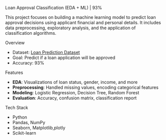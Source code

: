  Loan Approval Classification (EDA + ML) | 93%

This project focuses on building a machine learning model to predict loan approval decisions using applicant financial and personal details. It includes data preprocessing, exploratory analysis, and the application of classification algorithms.

Overview
- Dataset: [Loan Prediction Dataset](https://www.kaggle.com/datasets/altruistdelhite04/loan-prediction-problem-dataset)
- Goal: Predict if a loan application will be approved
- Accuracy: 93%

Features
- **EDA**: Visualizations of loan status, gender, income, and more
- **Preprocessing**: Handled missing values, encoding categorical features
- **Modeling**: Logistic Regression, Decision Tree, Random Forest
- **Evaluation**: Accuracy, confusion matrix, classification report

 Tech Stack
- Python
- Pandas, NumPy
- Seaborn, Matplotlib,plotly
- Scikit-learn
